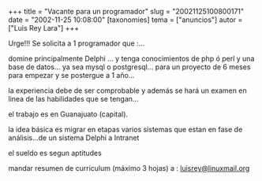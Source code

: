 +++
title = "Vacante para  un programador"
slug = "20021125100800171"
date = "2002-11-25 10:08:00"
[taxonomies]
tema = ["anuncios"]
autor = ["Luis Rey Lara"]
+++

Urge!!! Se solicita a 1 programador que :…

<!-- more -->
domine principalmente Delphi … y tenga conocimientos de php ó perl y una
base de datos… ya sea mysql o postgresql… para un proyecto de 6 meses
para empezar y se postergue a 1 año…

la experiencia debe de ser comprobable y además se hará un examen en
linea de las habilidades que se tengan…

el trabajo es en Guanajuato (capital).

la idea básica es migrar en etapas varios sistemas que estan en fase de
análisis…de un sistema Delphi a Intranet

el sueldo es segun aptitudes

mandar resumen de curriculum (máximo 3 hojas) a : luisrey@linuxmail.org

